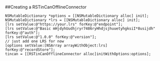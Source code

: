 ##Creating a RSTinCanOfflineConnector

    NSMutableDictionary *options = [[NSMutableDictionary alloc] init];
    NSMutableDictionary *lrs = [[NSMutableDictionary alloc] init];
    [lrs setValue:@"https://your.lrs" forKey:@"endpoint"];
    [lrs setValue:@"Basic mHjdyhUudhjryr7486ryHhdjsjhuuetyhgksiI*8usijdh" forKey:@"auth"];
    [lrs setValue:@"1.0.0" forKey:@"version"];
    // just add one LRS for now
    [options setValue:[NSArray arrayWithObject:lrs] forKey:@"recordStore"];
    tincan = [[RSTinCanOfflineConnector alloc]initWithOptions:options];